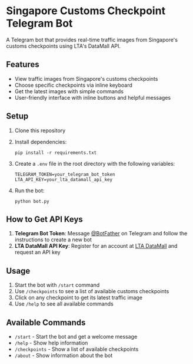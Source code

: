 # Singapore Customs Checkpoint Telegram Bot

A Telegram bot that provides real-time traffic images from Singapore's customs checkpoints using LTA's DataMall API.

## Features

- View traffic images from Singapore's customs checkpoints
- Choose specific checkpoints via inline keyboard
- Get the latest images with simple commands
- User-friendly interface with inline buttons and helpful messages

## Setup

1. Clone this repository
2. Install dependencies:

   ```
   pip install -r requirements.txt
   ```

3. Create a `.env` file in the root directory with the following variables:

   ```
   TELEGRAM_TOKEN=your_telegram_bot_token
   LTA_API_KEY=your_lta_datamall_api_key
   ```

4. Run the bot:

   ```
   python bot.py
   ```

## How to Get API Keys

1. **Telegram Bot Token**: Message [@BotFather](https://t.me/BotFather) on Telegram and follow the instructions to create a new bot
2. **LTA DataMall API Key**: Register for an account at [LTA DataMall](https://datamall.lta.gov.sg/content/datamall/en/request-for-api.html) and request an API key

## Usage

1. Start the bot with `/start` command
2. Use `/checkpoints` to see a list of available customs checkpoints
3. Click on any checkpoint to get its latest traffic image
4. Use `/help` to see all available commands

## Available Commands

- `/start` - Start the bot and get a welcome message
- `/help` - Show help information
- `/checkpoints` - Show a list of available checkpoints
- `/about` - Show information about the bot
